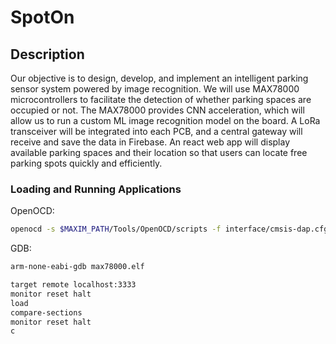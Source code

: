 # SpotOn

Description
-----------
Our objective is to design, develop, and implement an intelligent parking sensor system powered by image recognition. We will use MAX78000 microcontrollers to facilitate the detection of whether parking spaces are occupied or not. The MAX78000 provides CNN acceleration, which will allow us to run a custom ML image recognition model on the board. A LoRa transceiver will be integrated into each PCB, and a central gateway will receive and save the data in Firebase. An react web app will display available parking spaces and their location so that users can locate free parking spots quickly and efficiently.


### Loading and Running Applications
OpenOCD: 
```bash
openocd -s $MAXIM_PATH/Tools/OpenOCD/scripts -f interface/cmsis-dap.cfg -f target/max78000.cfg -c "program build/MAX78000.elf reset exit"
```
GDB:
```bash
arm-none-eabi-gdb max78000.elf
```
```bash
target remote localhost:3333
monitor reset halt
load
compare-sections
monitor reset halt
c
```
